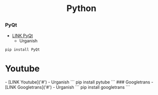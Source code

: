 <h1><p align='center'>Python</p></h1>

### PyQt 
- [LINK PyQt]('#')
  - Urganish
```
pip install PyQt
```
<h1> Youtube </h1>
- [LINK Youtube]('#')
  - Urganish
```
pip install pytube
```
### Googletrans
- [LINK Googletrans]('#')
  - Urganish 
```
pip install googletrans
```
